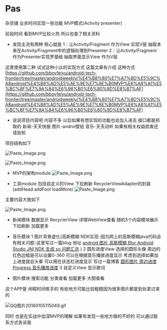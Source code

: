# Pas
杂货铺 业余时间实现一些功能   MVP模式(Activity presenter)

前段时间 看到MVP比较火热 所以也查了相关资料
- 发现主流有两种 核心就是
1：让Activity/Fragment 作为View 实现V层 抽取本来在Activity/Fragment中的逻辑处理到Presenter
2：让Activity/Fragment 作为Presenter实现罗基础  抽取界面显示View 作为V层

这里使用第二种 试试这种小众的实现方式
这篇文章有介绍 这种方式
[https://github.com/bboyfeiyu/android-tech-frontier/tree/master/androidweekly/%E4%B8%80%E7%A7%8D%E5%9C%A8android%E4%B8%AD%E5%AE%9E%E7%8E%B0MVP%E6%A8%A1%E5%BC%8F%E7%9A%84%E6%96%B0%E6%80%9D%E8%B7%AF](https://github.com/bboyfeiyu/android-tech-frontier/tree/master/androidweekly/%E4%B8%80%E7%A7%8D%E5%9C%A8android%E4%B8%AD%E5%AE%9E%E7%8E%B0MVP%E6%A8%A1%E5%BC%8F%E7%9A%84%E6%96%B0%E6%80%9D%E8%B7%AF)

- 说说项目内容吧 内容不多 以后如果有想实现的功能也会加入进去 
 接口都是抓取的 新闻-天天快报 图片-androi壁纸 音乐-天天动听  如果有相关权益损害还请告知 

项目结构如下 

![Paste_Image.png](http://upload-images.jianshu.io/upload_images/831873-57b97712144e8b3a.png?imageMogr2/auto-orient/strip%7CimageView2/2/w/1240)

![Paste_Image.png](http://upload-images.jianshu.io/upload_images/831873-b8f4f87df588cd24.png?imageMogr2/auto-orient/strip%7CimageView2/2/w/1240)

- MVP的架构module
![Paste_Image.png](http://upload-images.jianshu.io/upload_images/831873-8cd2104c2a47c9ac.png?imageMogr2/auto-orient/strip%7CimageView2/2/w/1240)

- 工具module 包括自定义的View 下拉刷新 RecyclerViewAdapter的封装(addHead addFoot loadMore) 
![Paste_Image.png](http://upload-images.jianshu.io/upload_images/831873-76bcef9ad9f80dfa.png?imageMogr2/auto-orient/strip%7CimageView2/2/w/1240)

主要内容大致如下
 

![Paste_Image.png](http://upload-images.jianshu.io/upload_images/831873-a0bcb549511967e8.png?imageMogr2/auto-orient/strip%7CimageView2/2/w/1240)


- 新闻模块 数据显示 RecyclerView 详情WebView查看 随机5个内容模块展示  下拉刷新 加载更多 

- 音乐模块 
1 图片背景虚化(高斯模糊 NDK实现-因为网上的高斯模糊java代码会有相关问题-这里写过一篇blog 地址  [android 图片 高斯模糊 Blur Android Studio JNI NDK 生成 so 问题汇总](http://www.jianshu.com/p/d3ab6de52712) ) 
2 圆形进度View 选择的圆形头像 周边的红色边框是可以设置0-360 可以在根据音乐播放进度显示 考虑到选择如果加上进度就会头晕 可以用在状态栏进度显示 写过一篇博客 
[圆形图片 周边进度 Progress 音乐播放进度](http://www.jianshu.com/p/d86dd3a37941)
3 自定义View 显示歌词  

- 图片模块
搜索功能 分类查看 加载更多 大图查看 

这个APP是 闲暇时间练手的 有些地方可能比较粗糙因为很多图片都是到处拿过来的
 
![QQ图片20160105115049.gif](http://upload-images.jianshu.io/upload_images/831873-4a6b1623755aaac4.gif?imageMogr2/auto-orient/strip)

同时 也是在实战中加深MVP的理解 如果有发现一些地方做的不好的 可以通过联系方式告诉我  


